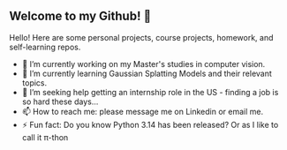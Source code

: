 ## Welcome to my Github! 👋

<!--
**rickyyuan07/rickyyuan07** is a ✨ _special_ ✨ repository because its `README.md` (this file) appears on your GitHub profile.

Here are some ideas to get you started:

- 👯 I’m looking to collaborate on ...
- 💬 Ask me about ...
- 😄 Pronouns: ...
-->

Hello! Here are some personal projects, course projects, homework, and self-learning repos. 

- 🔭 I’m currently working on my Master's studies in computer vision.
- 🌱 I’m currently learning Gaussian Splatting Models and their relevant topics.
- 🤔 I’m seeking help getting an internship role in the US - finding a job is so hard these days...
- 📫 How to reach me: please message me on Linkedin or email me.
- ⚡ Fun fact: Do you know Python 3.14 has been released? Or as I like to call it π-thon
